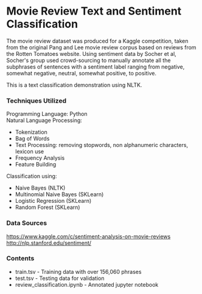 # Movie Review Text and Sentiment Classification

The movie review dataset was produced for a Kaggle competition, taken from the original Pang and Lee movie review corpus based on reviews from the Rotten Tomatoes website. Using sentiment data by Socher et al, Socher's group used crowd-sourcing to manually annotate all the subphrases of sentences with a sentiment label ranging from negative, somewhat negative, neutral, somewhat positive, to positive.

This is a text classification demonstration using NLTK.

### Techniques Utilized

Programming Language: Python<br>
Natural Language Processing:<br>
- Tokenization
- Bag of Words
- Text Processing: removing stopwords, non alphanumeric characters, lexicon use
- Frequency Analysis
- Feature Building<br>

Classification using:
- Naive Bayes (NLTK)
- Multinomial Naive Bayes (SKLearn)
- Logistic Regression (SKLearn)
- Random Forest (SKLearn)

### Data Sources
https://www.kaggle.com/c/sentiment-analysis-on-movie-reviews<br>
http://nlp.stanford.edu/sentiment/

### Contents
- train.tsv - Training data with over 156,060 phrases
- test.tsv - Testing data for validation
- review_classification.ipynb - Annotated jupyter notebook
